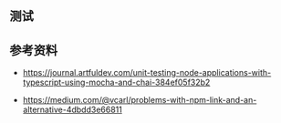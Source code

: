 ## 测试


## 参考资料
* https://journal.artfuldev.com/unit-testing-node-applications-with-typescript-using-mocha-and-chai-384ef05f32b2

* https://medium.com/@vcarl/problems-with-npm-link-and-an-alternative-4dbdd3e66811